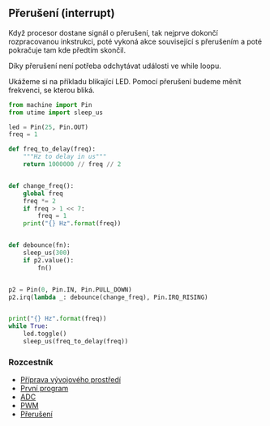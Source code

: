 ## Přerušení (interrupt)

Když procesor dostane signál o přerušení, tak nejprve dokončí rozpracovanou inkstrukci, poté vykoná akce související s přerušením a poté pokračuje tam kde předtím skončil.

Díky přerušení není potřeba odchytávat události ve while loopu.

Ukážeme si na příkladu blikající LED. Pomocí přerušení budeme měnít frekvenci, se kterou bliká.

```python
from machine import Pin
from utime import sleep_us

led = Pin(25, Pin.OUT)
freq = 1

def freq_to_delay(freq):
    """Hz to delay in us"""
    return 1000000 // freq // 2


def change_freq():
    global freq
    freq *= 2
    if freq > 1 << 7:
        freq = 1
    print("{} Hz".format(freq))


def debounce(fn):
    sleep_us(300)
    if p2.value():
        fn()


p2 = Pin(0, Pin.IN, Pin.PULL_DOWN)
p2.irq(lambda _: debounce(change_freq), Pin.IRQ_RISING)


print("{} Hz".format(freq))
while True:
    led.toggle()
    sleep_us(freq_to_delay(freq))
```

### Rozcestník
* [Příprava vývojového prostředí](priprava.md)
* [První program](hello.md)
* [ADC](adc.md)
* [PWM](pwm.md)
* [Přerušení](interrupt.md)
